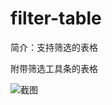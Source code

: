 # filter-table

简介：支持筛选的表格

附带筛选工具条的表格

![截图](https://img.alicdn.com/tfs/TB1PaawcntYBeNjy1XdXXXXyVXa-2370-1528.png)
